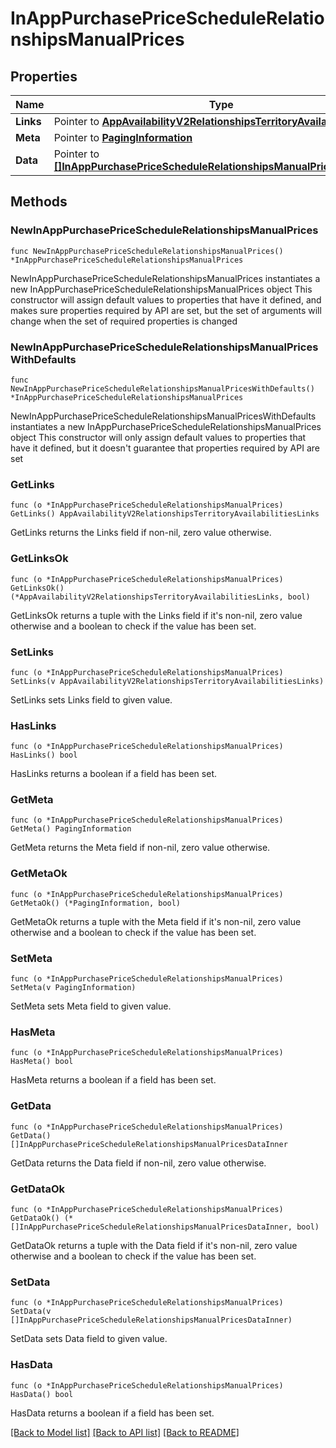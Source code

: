 # InAppPurchasePriceScheduleRelationshipsManualPrices

## Properties

Name | Type | Description | Notes
------------ | ------------- | ------------- | -------------
**Links** | Pointer to [**AppAvailabilityV2RelationshipsTerritoryAvailabilitiesLinks**](AppAvailabilityV2RelationshipsTerritoryAvailabilitiesLinks.md) |  | [optional] 
**Meta** | Pointer to [**PagingInformation**](PagingInformation.md) |  | [optional] 
**Data** | Pointer to [**[]InAppPurchasePriceScheduleRelationshipsManualPricesDataInner**](InAppPurchasePriceScheduleRelationshipsManualPricesDataInner.md) |  | [optional] 

## Methods

### NewInAppPurchasePriceScheduleRelationshipsManualPrices

`func NewInAppPurchasePriceScheduleRelationshipsManualPrices() *InAppPurchasePriceScheduleRelationshipsManualPrices`

NewInAppPurchasePriceScheduleRelationshipsManualPrices instantiates a new InAppPurchasePriceScheduleRelationshipsManualPrices object
This constructor will assign default values to properties that have it defined,
and makes sure properties required by API are set, but the set of arguments
will change when the set of required properties is changed

### NewInAppPurchasePriceScheduleRelationshipsManualPricesWithDefaults

`func NewInAppPurchasePriceScheduleRelationshipsManualPricesWithDefaults() *InAppPurchasePriceScheduleRelationshipsManualPrices`

NewInAppPurchasePriceScheduleRelationshipsManualPricesWithDefaults instantiates a new InAppPurchasePriceScheduleRelationshipsManualPrices object
This constructor will only assign default values to properties that have it defined,
but it doesn't guarantee that properties required by API are set

### GetLinks

`func (o *InAppPurchasePriceScheduleRelationshipsManualPrices) GetLinks() AppAvailabilityV2RelationshipsTerritoryAvailabilitiesLinks`

GetLinks returns the Links field if non-nil, zero value otherwise.

### GetLinksOk

`func (o *InAppPurchasePriceScheduleRelationshipsManualPrices) GetLinksOk() (*AppAvailabilityV2RelationshipsTerritoryAvailabilitiesLinks, bool)`

GetLinksOk returns a tuple with the Links field if it's non-nil, zero value otherwise
and a boolean to check if the value has been set.

### SetLinks

`func (o *InAppPurchasePriceScheduleRelationshipsManualPrices) SetLinks(v AppAvailabilityV2RelationshipsTerritoryAvailabilitiesLinks)`

SetLinks sets Links field to given value.

### HasLinks

`func (o *InAppPurchasePriceScheduleRelationshipsManualPrices) HasLinks() bool`

HasLinks returns a boolean if a field has been set.

### GetMeta

`func (o *InAppPurchasePriceScheduleRelationshipsManualPrices) GetMeta() PagingInformation`

GetMeta returns the Meta field if non-nil, zero value otherwise.

### GetMetaOk

`func (o *InAppPurchasePriceScheduleRelationshipsManualPrices) GetMetaOk() (*PagingInformation, bool)`

GetMetaOk returns a tuple with the Meta field if it's non-nil, zero value otherwise
and a boolean to check if the value has been set.

### SetMeta

`func (o *InAppPurchasePriceScheduleRelationshipsManualPrices) SetMeta(v PagingInformation)`

SetMeta sets Meta field to given value.

### HasMeta

`func (o *InAppPurchasePriceScheduleRelationshipsManualPrices) HasMeta() bool`

HasMeta returns a boolean if a field has been set.

### GetData

`func (o *InAppPurchasePriceScheduleRelationshipsManualPrices) GetData() []InAppPurchasePriceScheduleRelationshipsManualPricesDataInner`

GetData returns the Data field if non-nil, zero value otherwise.

### GetDataOk

`func (o *InAppPurchasePriceScheduleRelationshipsManualPrices) GetDataOk() (*[]InAppPurchasePriceScheduleRelationshipsManualPricesDataInner, bool)`

GetDataOk returns a tuple with the Data field if it's non-nil, zero value otherwise
and a boolean to check if the value has been set.

### SetData

`func (o *InAppPurchasePriceScheduleRelationshipsManualPrices) SetData(v []InAppPurchasePriceScheduleRelationshipsManualPricesDataInner)`

SetData sets Data field to given value.

### HasData

`func (o *InAppPurchasePriceScheduleRelationshipsManualPrices) HasData() bool`

HasData returns a boolean if a field has been set.


[[Back to Model list]](../README.md#documentation-for-models) [[Back to API list]](../README.md#documentation-for-api-endpoints) [[Back to README]](../README.md)


